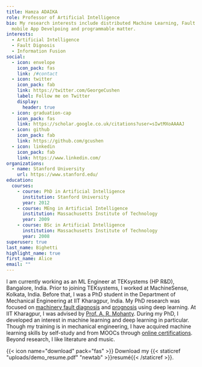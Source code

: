 ```yaml
---
title: Hamza ADAIKA
role: Professor of Artificial Intelligence
bio: My research interests include distributed Machine Learning, Fault dignosis,
  mobile App Develpoing and programmable matter.
interests:
  - Artificial Intelligence
  - Fault Dignosis
  - Information Fusion
social:
  - icon: envelope
    icon_pack: fas
    link: /#contact
  - icon: twitter
    icon_pack: fab
    link: https://twitter.com/GeorgeCushen
    label: Follow me on Twitter
    display:
      header: true
  - icon: graduation-cap
    icon_pack: fas
    link: https://scholar.google.co.uk/citations?user=sIwtMXoAAAAJ
  - icon: github
    icon_pack: fab
    link: https://github.com/gcushen
  - icon: linkedin
    icon_pack: fab
    link: https://www.linkedin.com/
organizations:
  - name: Stanford University
    url: https://www.stanford.edu/
education:
  courses:
    - course: PhD in Artificial Intelligence
      institution: Stanford University
      year: 2012
    - course: MEng in Artificial Intelligence
      institution: Massachusetts Institute of Technology
      year: 2009
    - course: BSc in Artificial Intelligence
      institution: Massachusetts Institute of Technology
      year: 2008
superuser: true
last_name: Bighetti
highlight_name: true
first_name: Alice
email: ""
---
```

I am currently working as an ML Engineer at TEKsystems (HP R&D), Bangalore, India. Prior to joining TEKsystems, I worked at MachineSense, Kolkata, India. Before that, I was a PhD student in the Department of Mechanical Engineering at IIT Kharagpur, India. My PhD research was focused on [machinery fault diagnosis](https://biswajitsahoo1111.github.io/cbm_codes_open/) and [prognosis](https://biswajitsahoo1111.github.io/rul_codes_open/) using deep learning. At IIT Kharagpur, I was advised by [Prof. A. R. Mohanty](https://www.iitnoise.com/). During my PhD, I developed an interest in machine learning and deep learning in particular. Though my training is in mechanical engineering, I have acquired machine learning skills by self-study and from MOOCs through [online certifications](https://www.linkedin.com/in/biswajitsahoo1111/). Beyond research, I like literature and music.

{{< icon name="download" pack="fas" >}} Download my {{< staticref "uploads/demo_resume.pdf" "newtab" >}}resumé{{< /staticref >}}.